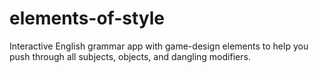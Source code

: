 # elements-of-style
Interactive English grammar app with game-design elements to help you push through all subjects, objects, and dangling modifiers.
